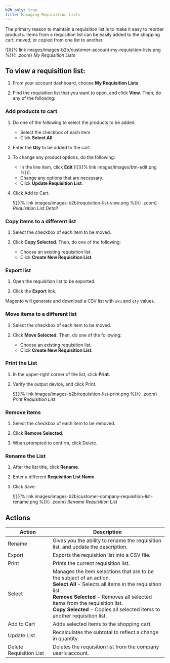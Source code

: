 ```yaml
---
b2b_only: true
title: Managing Requisition Lists
---
```


The primary reason to maintain a requisition list is to make it easy to reorder products. Items from a requisition list can be easily added to the shopping cart, moved, or copied from one list to another.

![]({% link images/images-b2b/customer-account-my-requisition-lists.png %}){: .zoom}
_My Requisition Lists_

## To view a requisition list:

1. From your account dashboard, choose **My Requisition Lists**.

1. Find the requisition list that you want to open, and click **View**. Then, do any of the following:

### Add products to cart

1. Do one of the following to select the products to be added.

   - Select the checkbox of each item
   - Click **Select All**.

1. Enter the **Qty** to be added to the cart.

1. To change any product options, do the following:

   - In the line item, click **Edit** (![]({% link images/images/btn-edit.png %})).
   - Change any options that are necessary.
   - Click **Update Requisition List**.

1. Click <span class="btn">Add to Cart</span>.

   ![]({% link images/images-b2b/requisition-list-view.png %}){: .zoom}
   _Requisition List Detail_

### Copy items to a different list

1. Select the checkbox of each item to be moved.

1. Click **Copy Selected**. Then, do one of the following:

   - Choose an existing requisition list.
   - Click **Create New Requisition List**.

### Export list

1. Open the requisition list to be exported.

1. Click the **Export** link.

Magento will generate and download a CSV list with `sku` and `qty` values.

### Move items to a different list

1. Select the checkbox of each item to be moved.

1. Click **Move Selected**. Then, do one of the following:

   - Choose an existing requisition list.
   - Click **Create New Requisition List**.

### Print the List

1. In the upper-right corner of the list, click **Print**.

1. Verify the output device, and click <span class="btn">Print</span>.

   ![]({% link images/images-b2b/requisition-list-print.png %}){: .zoom}
   _Print Requisition List_

### Remove items

1. Select the checkbox of each item to be removed.

1. Click **Remove Selected**.

1. When prompted to confirm, click <span class="btn">Delete</span>.

### Rename the List

1. After the list title, click **Rename**.

1. Enter a different **Requisition List Name**.

1. Click <span class="btn">Save</span>.

   ![]({% link images/images-b2b/customer-company-requisition-list-rename.png %}){: .zoom}
   _Rename Requisition List_

## Actions

|Action|Description|
|--- |--- |
|Rename|Gives you the ability to rename the requisition list, and update the description.|
|Export|Exports the requisition list into a CSV file. |
|Print|Prints the current requisition list.|
|Select|Manages the item selections that are to be the subject of an action. <br/>**Select All** - Selects all items in the requisition list. <br/>**Remove Selected** - Removes all selected items from the requisition list. <br/>**Copy Selected** - Copies all selected items to another requisition list.|
|Add to Cart|Adds selected items to the shopping cart.|
|Update List|Recalculates the subtotal to reflect a change in quantity.|
|Delete Requisition List|Deletes the requisition list from the company user’s account.|
